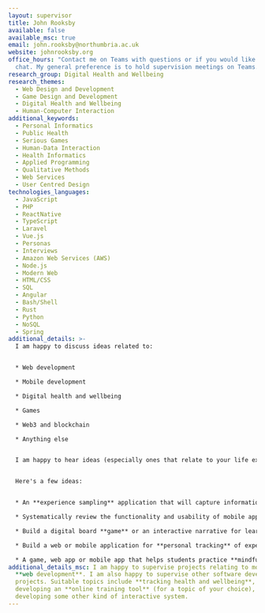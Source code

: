 ```yaml
---
layout: supervisor
title: John Rooksby
available: false
available_msc: true
email: john.rooksby@northumbria.ac.uk
website: johnrooksby.org
office_hours: "Contact me on Teams with questions or if you would like a quick
  chat. My general preference is to hold supervision meetings on Teams. "
research_group: Digital Health and Wellbeing
research_themes:
  - Web Design and Development
  - Game Design and Development
  - Digital Health and Wellbeing
  - Human-Computer Interaction
additional_keywords:
  - Personal Informatics
  - Public Health
  - Serious Games
  - Human-Data Interaction
  - Health Informatics
  - Applied Programming
  - Qualitative Methods
  - Web Services
  - User Centred Design
technologies_languages:
  - JavaScript
  - PHP
  - ReactNative
  - TypeScript
  - Laravel
  - Vue.js
  - Personas
  - Interviews
  - Amazon Web Services (AWS)
  - Node.js
  - Modern Web
  - HTML/CSS
  - SQL
  - Angular
  - Bash/Shell
  - Rust
  - Python
  - NoSQL
  - Spring
additional_details: >-
  I am happy to discuss ideas related to:


  * Web development

  * Mobile development 

  * Digital health and wellbeing

  * Games

  * Web3 and blockchain

  * Anything else


  I am happy to hear ideas (especially ones that relate to your life experiences, hobbies, passions, outside interests, industry experience, big ideas, strange dreams, etc. 


  Here's a few ideas:


  * An **experience sampling** application that will capture information about what someone is doing or thinking at random times of day (see - https://en.wikipedia.org/wiki/Experience_sampling_method).

  * Systematically review the functionality and usability of mobile applications for managing an **addiction** or  **health condition** (You might learn how to use a scraper such as this - https://pypi.org/project/google-play-scraper/ to collect data) (See e.g. https://mental.jmir.org/2020/1/e15321/ https://mhealth.jmir.org/2019/1/e10353/)

  * Build a digital board **game** or an interactive narrative for learning about or exploring an event, a concept, or some aspect of the world (see e.g. https://dl.acm.org/doi/10.1145/3322276.3323697 https://dl.acm.org/doi/10.1145/3418038 )

  * Build a web or mobile application for **personal tracking** of expenditure, food, or productivity. You might think about building upon behaviour change techniques or using intervention design methods.

  * A game, web app or mobile app that helps students practice **mindfulness** techniques or improve their **wellbeing** (see e.g https://dl.acm.org/doi/10.1145/3025453.3025590 https://dl.acm.org/doi/10.1145/3334480.3382938)
additional_details_msc: I am happy to supervise projects relating to mobile and
  **web development**. I am also happy to supervise other software development
  projects. Suitable topics include **tracking health and wellbeing**,
  developing an **online training tool** (for a topic of your choice), or
  developing some other kind of interactive system.
---
```

